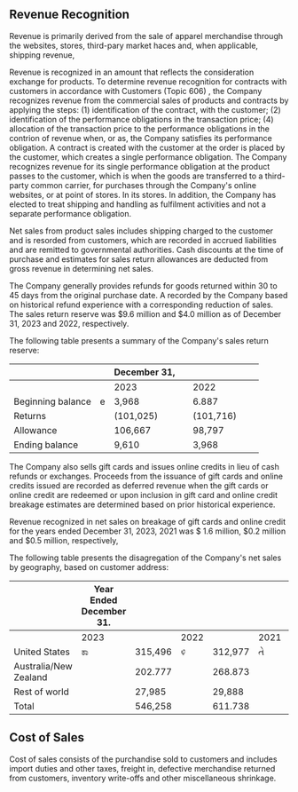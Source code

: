 ## Revenue Recognition

Revenue is primarily derived from the sale of apparel merchandise through the websites, stores, third-pary market haces and, when applicable, shipping revenue,

Revenue is recognized in an amount that reflects the consideration exchange for products. To determine revenue recognition for contracts with customers in accordance with Customers (Topic 606) , the Company recognizes revenue from the commercial sales of products and contracts by applying the steps: (1) identification of the contract, with the customer; (2) identification of the performance obligations in the transaction price; (4) allocation of the transaction price to the performance obligations in the contrion of revenue when, or as, the Company satisfies its performance obligation. A contract is created with the customer at the order is placed by the customer, which creates a single performance obligation. The Company recognizes revenue for its single performance obligation at the product passes to the customer, which is when the goods are transferred to a third-party common carrier, for purchases through the Company's online websites, or at point of stores. In its stores. In addition, the Company has elected to treat shipping and handling as fulfilment activities and not a separate performance obligation.

Net sales from product sales includes shipping charged to the customer and is resorded from customers, which are recorded in accrued liabilities and are remitted to governmental authorities. Cash discounts at the time of purchase and estimates for sales return allowances are deducted from gross revenue in determining net sales.

The Company generally provides refunds for goods returned within 30 to 45 days from the original purchase date. A recorded by the Company based on historical refund experience with a corresponding reduction of sales. The sales return reserve was \$9.6 million and \$4.0 million as of December 31, 2023 and 2022, respectively.

The following table presents a summary of the Company's sales return reserve:

|                   |   | December 31, |  |           |  |  |
|-------------------|---|--------------|--|-----------|--|--|
|                   |   | 2023         |  | 2022      |  |  |
| Beginning balance | e | 3,968        |  | 6.887     |  |  |
| Returns           |   | (101,025)    |  | (101,716) |  |  |
| Allowance         |   | 106,667      |  | 98,797    |  |  |
| Ending balance    |   | 9,610        |  | 3,968     |  |  |

The Company also sells gift cards and issues online credits in lieu of cash refunds or exchanges. Proceeds from the issuance of gift cards and online credits issued are recorded as deferred revenue when the gift cards or online credit are redeemed or upon inclusion in gift card and online credit breakage estimates are determined based on prior historical experience.

Revenue recognized in net sales on breakage of gift cards and online credit for the years ended December 31, 2023, 2021 was \$ 1.6 million, \$0.2 million and \$0.5 million, respectively,

The following table presents the disagregation of the Company's net sales by geography, based on customer address:

|                       | Year Ended December 31. |         |      |         |      |         |  |  |
|-----------------------|-------------------------|---------|------|---------|------|---------|--|--|
|                       | 2023                    |         | 2022 |         | 2021 |         |  |  |
| United States         | ಕಾ                      | 315,496 | ಳಿ   | 312,977 | તે   | 270,028 |  |  |
| Australia/New Zealand |                         | 202.777 |      | 268.873 |      | 265,365 |  |  |
| Rest of world         |                         | 27,985  |      | 29,888  |      | 26,798  |  |  |
| Total                 |                         | 546,258 |      | 611.738 |      | 562,191 |  |  |

## Cost of Sales

Cost of sales consists of the purchandise sold to customers and includes import duties and other taxes, freight in, defective merchandise returned from customers, inventory write-offs and other miscellaneous shrinkage.